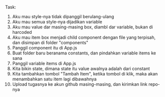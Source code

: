 Task:

1. Aku mau style-nya tidak dipanggil berulang-ulang
2. Aku mau semua style-nya dijadikan variable
3. Aku mau value dar masing-masing box, diambl dar variable, bukan di harcoded
4. Aku mau item box menjadi child component dengan file yang terpisah,
   dan disimpan di folder "components"
5. Panggil component itu di App.js
6. Buat folder baru beranama constants, dan pindahkan variable items ke sana
7. Panggil variable items di App.js
8. Kita bikin state, dimana state itu value awalnya adalah dari constant
9. Kita tambahkan tombol "Tambah Item", ketika tombol di klik,
   maka akan menambahkan satu item lagi dibawahnya
10. Upload tugasnya ke akun github masing-masing, dan kirimkan link repo-nya
